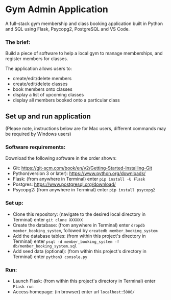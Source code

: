 <h1>Gym Admin Application</h1>

A full-stack gym membership and class booking application built in Python and SQL using Flask, Psycopg2, PostgreSQL and VS Code. 

<h3>The brief:</h3>

Build a piece of software to help a local gym to manage memberships, and register members for classes.

The application allows users to:

- create/edit/delete members 
- create/edit/delete classes
- book members onto classes 
- display a list of upcoming classes 
- display all members booked onto a particular class

<!-- <h3> Application demonstration:</h3> -->



<h2>Set up and run application </h2>
(Please note, instructions below are for Mac users, different commands may be required by Windows users)

<h3>Software requirements:</h3>
Download the following software in the order shown:

- Git: https://git-scm.com/book/en/v2/Getting-Started-Installing-Git 
- Python(version 3 or later): https://www.python.org/downloads/
- Flask: (from anywhere in Terminal) enter ``` pip install -U Flask ```
- Postgres: https://www.postgresql.org/download/
- Psycopg2: (from anywhere in Terminal) enter ``` pip install psycopg2 ```

<h3>Set up:</h3>

- Clone this repository: (navigate to the desired local directory in Terminal) enter ``` git clone XXXXXX ```
- Create the database: (from anywhere in Terminal) enter ``` dropdb member_booking_system ```,
  followed by ``` createdb member_booking_system ```
- Add the database tables: (from within this project's directory in Terminal) enter ``` psql -d member_booking_system -f db/member_booking_system.sql ```
- Add seed data (optional): (from within this project's directory in Terminal) enter ``` python3 console.py ```

<h3>Run:</h3>

- Launch Flask: (from within this project's directory in Terminal) enter ``` Flask run ```
- Access homepage: (in browser) enter url ``` localhost:5000/ ```
